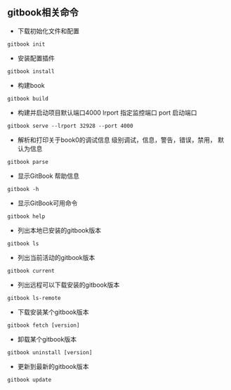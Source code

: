 ## gitbook相关命令

* 下载初始化文件和配置

```
gitbook init
```

- 安装配置插件
```
gitbook install
```
-  构建book
```
gitbook build
```
- 构建并启动项目默认端口4000 lrport 指定监控端口 port 启动端口
```
gitbook serve --lrport 32928 --port 4000
```
- 解析和打印关于book0的调试信息	级别调试，信息，警告，错误，禁用，  默认为信息
```
gitbook parse
```
- 显示GitBook 帮助信息

```
gitbook -h
```

- 显示GitBook可用命令

```
gitbook help
```

- 列出本地已安装的gitbook版本

```
gitbook ls
```

- 列出当前活动的gitbook版本

```
gitbook current
```

- 列出远程可以下载安装的gitbook版本

```
gitbook ls-remote
```

- 下载安装某个gitbook版本

```
gitbook fetch [version]
```

- 卸载某个gitbook版本

```
gitbook uninstall [version]
```

- 更新到最新的gitbook版本

```
gitbook update
```


